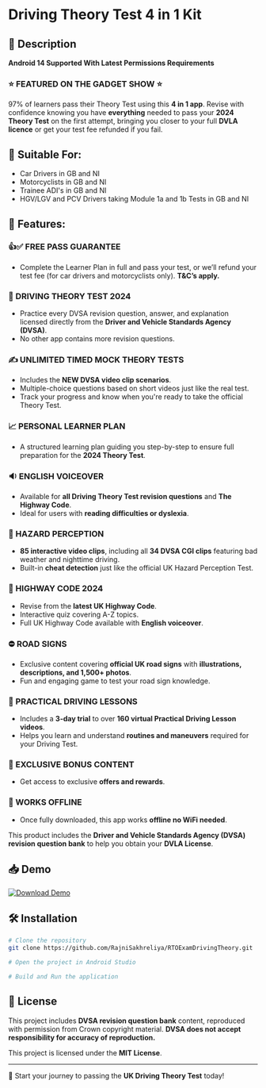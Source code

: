 # Driving Theory Test 4 in 1 Kit

## 📌 Description
**Android 14 Supported With Latest Permissions Requirements**

### ⭐ FEATURED ON THE GADGET SHOW ⭐

97% of learners pass their Theory Test using this **4 in 1 app**. Revise with confidence knowing you have **everything** needed to pass your **2024 Theory Test** on the first attempt, bringing you closer to your full **DVLA licence** or get your test fee refunded if you fail.

## 🚗 Suitable For:
- Car Drivers in GB and NI
- Motorcyclists in GB and NI
- Trainee ADI's in GB and NI
- HGV/LGV and PCV Drivers taking Module 1a and 1b Tests in GB and NI

## 🚀 Features:

### 👍✅ FREE PASS GUARANTEE
- Complete the Learner Plan in full and pass your test, or we’ll refund your test fee (for car drivers and motorcyclists only). **T&C’s apply.**

### 📝 DRIVING THEORY TEST 2024
- Practice every DVSA revision question, answer, and explanation licensed directly from the **Driver and Vehicle Standards Agency (DVSA)**.
- No other app contains more revision questions.

### ✍️ UNLIMITED TIMED MOCK THEORY TESTS
- Includes the **NEW DVSA video clip scenarios**.
- Multiple-choice questions based on short videos just like the real test.
- Track your progress and know when you're ready to take the official Theory Test.

### 📈 PERSONAL LEARNER PLAN
- A structured learning plan guiding you step-by-step to ensure full preparation for the **2024 Theory Test**.

### 🔉 ENGLISH VOICEOVER
- Available for **all Driving Theory Test revision questions** and **The Highway Code**.
- Ideal for users with **reading difficulties or dyslexia**.

### 🚫 HAZARD PERCEPTION
- **85 interactive video clips**, including all **34 DVSA CGI clips** featuring bad weather and nighttime driving.
- Built-in **cheat detection** just like the official UK Hazard Perception Test.

### 📘 HIGHWAY CODE 2024
- Revise from the **latest UK Highway Code**.
- Interactive quiz covering A-Z topics.
- Full UK Highway Code available with **English voiceover**.

### ⛔ ROAD SIGNS
- Exclusive content covering **official UK road signs** with **illustrations, descriptions, and 1,500+ photos**.
- Fun and engaging game to test your road sign knowledge.

### 🚗 PRACTICAL DRIVING LESSONS
- Includes a **3-day trial** to over **160 virtual Practical Driving Lesson videos**.
- Helps you learn and understand **routines and maneuvers** required for your Driving Test.

### 🎁 EXCLUSIVE BONUS CONTENT
- Get access to exclusive **offers and rewards**.

### 📴 WORKS OFFLINE
- Once fully downloaded, this app works **offline no WiFi needed**.

This product includes the **Driver and Vehicle Standards Agency (DVSA) revision question bank** to help you obtain your **DVLA License**.

## 📥 Demo
[![Download Demo](https://img.shields.io/badge/Download-Demo-blue?style=for-the-badge&logo=google-drive)](https://drive.google.com/file/d/1t_p058c6d7JUj8MoTuu0U86D30D58bw8/view?usp=sharing)

## 🛠️ Installation
```bash
# Clone the repository
git clone https://github.com/RajniSakhreliya/RTOExamDrivingTheory.git

# Open the project in Android Studio

# Build and Run the application
```

## 📝 License
This project includes **DVSA revision question bank** content, reproduced with permission from Crown copyright material. **DVSA does not accept responsibility for accuracy of reproduction.**

This project is licensed under the **MIT License**.

---
🚀 Start your journey to passing the **UK Driving Theory Test** today!

